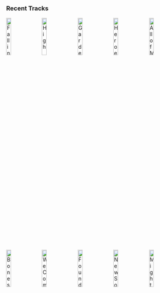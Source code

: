 ### Recent Tracks
[<img src='https://lastfm.freetls.fastly.net/i/u/300x300/045c0c0b4ae300da6955935f296fa82e.png' width='16%' height='16%' alt='Falling'>](https://www.last.fm/music/betcha/_/falling)&nbsp;&nbsp;&nbsp;&nbsp;[<img src='https://lastfm.freetls.fastly.net/i/u/300x300/7de67e709caf4781c75b50302c9c850e.png' width='16%' height='16%' alt='High'>](https://www.last.fm/music/young%2brising%2bsons/_/high)&nbsp;&nbsp;&nbsp;&nbsp;[<img src='https://lastfm.freetls.fastly.net/i/u/300x300/56f1d11f8a804b5fcb2b9e5dcfc56b7d.png' width='16%' height='16%' alt='Garden Grays'>](https://www.last.fm/music/wildcat%2521%2bwildcat%2521/_/garden%2bgrays)&nbsp;&nbsp;&nbsp;&nbsp;[<img src='https://lastfm.freetls.fastly.net/i/u/300x300/b98580d4593f4e6cce3b3c304cd1ca6e.png' width='16%' height='16%' alt='Heroes (We Could Be)'>](https://www.last.fm/music/alesso/_/heroes%2b%2528we%2bcould%2bbe%2529)&nbsp;&nbsp;&nbsp;&nbsp;[<img src='https://lastfm.freetls.fastly.net/i/u/300x300/6064e585342f41f09cc375b89c5f69f6.png' width='16%' height='16%' alt='All of Me'>](https://www.last.fm/music/tanlines/_/all%2bof%2bme)&nbsp;&nbsp;&nbsp;&nbsp;<br>[<img src='https://lastfm.freetls.fastly.net/i/u/300x300/462a88748d374862acdd38a0aab7ab2d.png' width='16%' height='16%' alt='Bones'>](https://www.last.fm/music/the%2bkillers/_/bones)&nbsp;&nbsp;&nbsp;&nbsp;[<img src='https://lastfm.freetls.fastly.net/i/u/300x300/17e33857c8b041b592356f2b3d4da1d5.png' width='16%' height='16%' alt='We Come Running'>](https://www.last.fm/music/youngblood%2bhawke/_/we%2bcome%2brunning)&nbsp;&nbsp;&nbsp;&nbsp;[<img src='https://lastfm.freetls.fastly.net/i/u/300x300/9babed4eac55f6cb98658474904a8621.png' width='16%' height='16%' alt='Found What Ive Been Looking For'>](https://www.last.fm/music/tom%2bgrennan/_/found%2bwhat%2bi%2527ve%2bbeen%2blooking%2bfor)&nbsp;&nbsp;&nbsp;&nbsp;[<img src='https://lastfm.freetls.fastly.net/i/u/300x300/a455a07d679245a4a95d56d5202bf703.png' width='16%' height='16%' alt='New Soul'>](https://www.last.fm/music/yael%2bnaim/_/new%2bsoul)&nbsp;&nbsp;&nbsp;&nbsp;[<img src='https://lastfm.freetls.fastly.net/i/u/300x300/8860ef5a0ca02107241e461a100fa8a3.png' width='16%' height='16%' alt='Might Be Right'>](https://www.last.fm/music/white%2breaper/_/might%2bbe%2bright)&nbsp;&nbsp;&nbsp;&nbsp;<br>